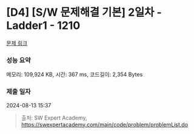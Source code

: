 # [D4] [S/W 문제해결 기본] 2일차 - Ladder1 - 1210 

[문제 링크](https://swexpertacademy.com/main/code/problem/problemDetail.do?contestProbId=AV14ABYKADACFAYh) 

### 성능 요약

메모리: 109,924 KB, 시간: 367 ms, 코드길이: 2,354 Bytes

### 제출 일자

2024-08-13 15:37



> 출처: SW Expert Academy, https://swexpertacademy.com/main/code/problem/problemList.do